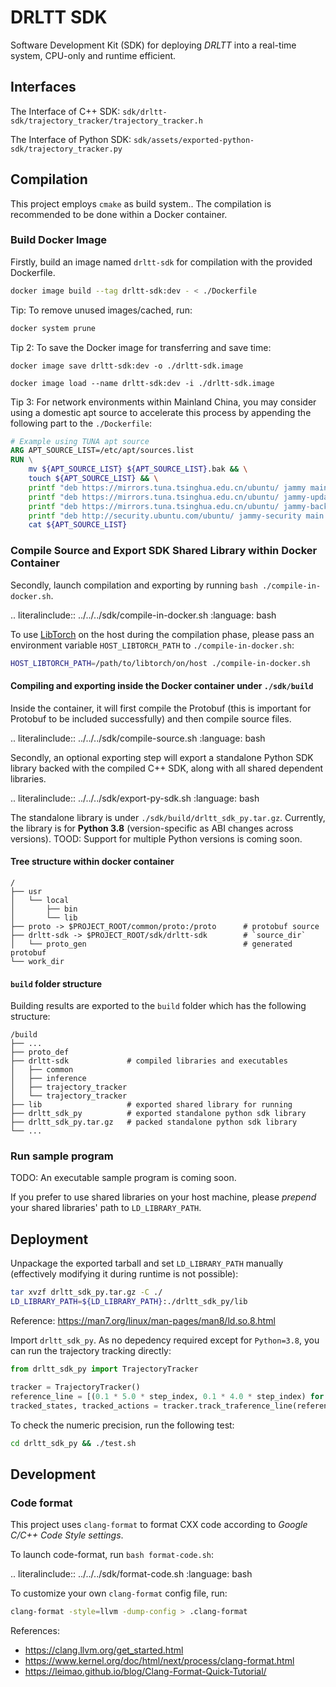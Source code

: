 # DRLTT SDK

Software Development Kit (SDK) for deploying *DRLTT* into a real-time system, CPU-only and runtime efficient.

## Interfaces

The Interface of C++ SDK: `sdk/drltt-sdk/trajectory_tracker/trajectory_tracker.h`

The Interface of Python SDK: `sdk/assets/exported-python-sdk/trajectory_tracker.py`

## Compilation

This project employs `cmake` as build system.. The compilation is recommended to be done within a Docker container.

### Build Docker Image

Firstly, build an image named `drltt-sdk` for compilation with the provided Dockerfile.

```bash
docker image build --tag drltt-sdk:dev - < ./Dockerfile
```

Tip: To remove unused images/cached, run:

```bash
docker system prune
```

Tip 2: To save the Docker image for transferring and save time:

```
docker image save drltt-sdk:dev -o ./drltt-sdk.image
```

```
docker image load --name drltt-sdk:dev -i ./drltt-sdk.image
```


Tip 3: For network environments within Mainland China, you may consider using a domestic apt source to accelerate this process by appending the following part to the `./Dockerfile`:


```dockerfile
# Example using TUNA apt source
ARG APT_SOURCE_LIST=/etc/apt/sources.list
RUN \
    mv ${APT_SOURCE_LIST} ${APT_SOURCE_LIST}.bak && \
    touch ${APT_SOURCE_LIST} && \
    printf "deb https://mirrors.tuna.tsinghua.edu.cn/ubuntu/ jammy main restricted universe multiverse" >> ${APT_SOURCE_LIST} && \
    printf "deb https://mirrors.tuna.tsinghua.edu.cn/ubuntu/ jammy-updates main restricted universe multiverse" >> ${APT_SOURCE_LIST} && \
    printf "deb https://mirrors.tuna.tsinghua.edu.cn/ubuntu/ jammy-backports main restricted universe multiverse" >> ${APT_SOURCE_LIST} && \
    printf "deb http://security.ubuntu.com/ubuntu/ jammy-security main restricted universe multiverse" >> ${APT_SOURCE_LIST} && \
    cat ${APT_SOURCE_LIST}
```

### Compile Source and Export SDK Shared Library within Docker Container

Secondly, launch compilation and exporting by running `bash ./compile-in-docker.sh`.

.. literalinclude:: ../../../sdk/compile-in-docker.sh
  :language: bash

To use [LibTorch](https://pytorch.org/cppdocs/installing.html) on the host during the compilation phase, please pass an environment variable `HOST_LIBTORCH_PATH` to `./compile-in-docker.sh`:

```bash
HOST_LIBTORCH_PATH=/path/to/libtorch/on/host ./compile-in-docker.sh
```

#### Compiling and exporting inside the Docker container under `./sdk/build`

Inside the container, it will first compile the Protobuf (this is important for Protobuf to be included successfully) and then compile source files.

.. literalinclude:: ../../../sdk/compile-source.sh
  :language: bash

Secondly, an optional exporting step will export a standalone Python SDK library backed with the compiled C++ SDK, along with all shared dependent libraries.

.. literalinclude:: ../../../sdk/export-py-sdk.sh
  :language: bash

The standalone library is under `./sdk/build/drltt_sdk_py.tar.gz`. Currently, the library is for **Python 3.8** (version-specific as ABI changes across versions). TOOD: Support for multiple Python versions is coming soon.


#### Tree structure within docker container

```text
/
├── usr
│   └── local
│       ├── bin
│       └── lib
├── proto -> $PROJECT_ROOT/common/proto:/proto      # protobuf source
├── drltt-sdk -> $PROJECT_ROOT/sdk/drltt-sdk        # `source_dir`
│   └── proto_gen                                   # generated protobuf
└── work_dir
```

#### `build` folder structure

Building results are exported to the `build` folder which has the following structure:


```text
/build
├── ...
├── proto_def
├── drltt-sdk             # compiled libraries and executables
│   ├── common
│   ├── inference
│   ├── trajectory_tracker
│   └── trajectory_tracker
├── lib                   # exported shared library for running
├── drltt_sdk_py          # exported standalone python sdk library
├── drltt_sdk_py.tar.gz   # packed standalone python sdk library
└── ...
```

### Run sample program

TODO: An executable sample program is coming soon.

If you prefer to use shared libraries on your host machine, please *prepend* your shared libraries' path to `LD_LIBRARY_PATH`.

## Deployment

Unpackage the exported tarball and set `LD_LIBRARY_PATH` manually (effectively modifying it during runtime is not possible):

```bash
tar xvzf drltt_sdk_py.tar.gz -C ./
LD_LIBRARY_PATH=${LD_LIBRARY_PATH}:./drltt_sdk_py/lib
```

Reference: https://man7.org/linux/man-pages/man8/ld.so.8.html

Import `drltt_sdk_py`. As no depedency required except for `Python=3.8`, you can run the trajectory tracking directly:

```python
from drltt_sdk_py import TrajectoryTracker

tracker = TrajectoryTracker()
reference_line = [(0.1 * 5.0 * step_index, 0.1 * 4.0 * step_index) for step_index in range(60)]
tracked_states, tracked_actions = tracker.track_traference_line(reference_line)
```

To check the numeric precision, run the following test:

```bash
cd drltt_sdk_py && ./test.sh
```


## Development

### Code format

This project uses `clang-format` to format CXX code according to *Google C/C++ Code Style settings*.

To launch code-format, run `bash format-code.sh`:

.. literalinclude:: ../../../sdk/format-code.sh
  :language: bash

To customize your own `clang-format` config file, run:

```bash
clang-format -style=llvm -dump-config > .clang-format
```

References:

- https://clang.llvm.org/get_started.html
- https://www.kernel.org/doc/html/next/process/clang-format.html
- https://leimao.github.io/blog/Clang-Format-Quick-Tutorial/
